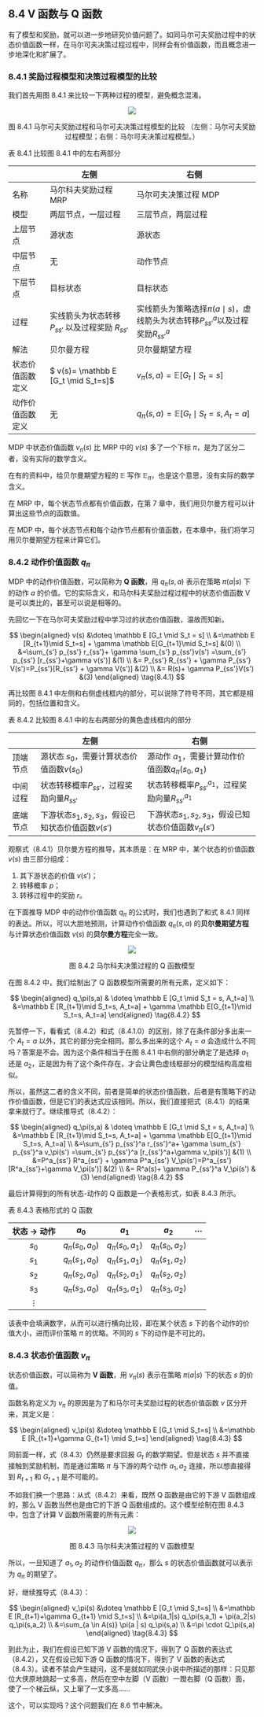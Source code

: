 ## 8.4 V 函数与 Q 函数

有了模型和奖励，就可以进一步地研究价值问题了。如同马尔可夫奖励过程中的状态价值函数一样，在马尔可夫决策过程过程中，同样会有价值函数，而且概念进一步地深化和扩展了。


### 8.4.1 奖励过程模型和决策过程模型的比较

我们首先用图 8.4.1 来比较一下两种过程的模型，避免概念混淆。

<center>
<img src="./img/mdp-3.png">

图 8.4.1 马尔可夫奖励过程和马尔可夫决策过程模型的比较
（左侧：马尔可夫奖励过程模型；右侧：马尔可夫决策过程模型。）
</center>

表 8.4.1 比较图 8.4.1 中的左右两部分

||左侧|右侧|
|-|-|-|
|名称|马尔科夫奖励过程 MRP|马尔可夫决策过程 MDP
|模型|两层节点，一层过程|三层节点，两层过程|
|上层节点|源状态|源状态|
|中层节点|无|动作节点|
|下层节点|目标状态|目标状态|
|过程|实线箭头为状态转移 $P_{ss'}$ 以及过程奖励 $R_{ss'}$|实线箭头为策略选择$\pi(a \mid s)$，虚线箭头为状态转移$P^a_{ss'}$以及过程奖励$R^a_{ss'}$|
|解法|贝尔曼方程|贝尔曼期望方程|
|状态价值函数定义| $ v(s)= \mathbb E [G_t \mid S_t=s]$ | $v_\pi(s,a)=\mathbb E[G_t \mid S_t=s]$|
|动作价值函数定义|无|$q_\pi(s,a)=\mathbb E[G_t \mid S_t=s,A_t=a]$|

MDP 中状态价值函数 $v_\pi(s)$ 比 MRP 中的 $v(s)$ 多了一个下标 $\pi$，是为了区分二者，没有实际的数学含义。

在有的资料中，给贝尔曼期望方程的 $\mathbb E$ 写作 $\mathbb E_\pi$，也是这个意思，没有实际的数学含义。

在 MRP 中，每个状态节点都有价值函数，在第 7 章中，我们用贝尔曼方程可以计算出这些节点的函数值。

在 MDP 中，每个状态节点和每个动作节点都有价值函数，在本章中，我们将学习用贝尔曼期望方程来计算它们。


### 8.4.2 动作价值函数 $q_\pi$

MDP 中的动作价值函数，可以简称为 **Q 函数**，用 $q_\pi(s,a)$ 表示在策略 $\pi(a|s)$ 下的动作 $a$ 的价值。它的实际含义，和马尔科夫奖励过程过程中的状态价值函数 V 是可以类比的，甚至可以说是相等的。

先回忆一下在马尔可夫奖励过程中学习过的状态价值函数，温故而知新。

$$
\begin{aligned}
v(s) &\doteq \mathbb E [G_t \mid S_t = s]
\\
&=\mathbb E [R_{t+1}\mid S_t=s] + \gamma \mathbb E[G_{t+1}\mid S_t=s] &(0)
\\
&=\sum_{s'} p_{ss'} r_{ss'}+ \gamma \sum_{s'} p_{ss'}v(s') =\sum_{s'} p_{ss'} [r_{ss'}+\gamma v(s')] &(1)
\\
&= P_{ss'} R_{ss'} + \gamma P_{ss'} V(s')=P_{ss'}[R_{ss'} + \gamma V(s')] &(2)
\\
&= R(s)+ \gamma P_{ss'}V(s') &(3)
\end{aligned}
\tag{8.4.1}
$$

再比较图 8.4.1 中左侧和右侧虚线框内的部分，可以说除了符号不同，其它都是相同的，包括位置和含义。

表 8.4.2 比较图 8.4.1 中的左右两部分的黄色虚线框内的部分

||左侧|右侧|
|-|-|-|
|顶端节点|源状态 $s_0$，需要计算状态价值函数$v(s_0)$|源动作 $a_1$，需要计算动作价值函数$q_{\pi}(s_0,a_1)$|
|中间过程|状态转移概率$P_{ss'}$，过程奖励向量$R_{ss'}$|状态转移概率$P_{ss'}^{a_1}$，过程奖励向量$R_{ss'}^{a_1}$|
|底端节点|下游状态$s_1,s_2,s_3$，假设已知状态价值函数$v(s')$|下游状态$s_1,s_2,s_3$，假设已知状态价值函数$v_{\pi}(s')$|

观察式（8.4.1）贝尔曼方程的推导，其本质是：在 MRP 中，某个状态的价值函数 $v(s)$ 由三部分组成：
1. 其下游状态的价值 $v(s')$；
2. 转移概率 $p$；
2. 转移过程中的奖励 $r$。

在下面推导 MDP 中的动作价值函数 $q_\pi$ 的公式时，我们也遇到了和式 8.4.1 同样的表达。所以，可以大胆地预测，计算动作价值函数 $q_\pi(s,a)$ 的**贝尔曼期望方程**与计算状态价值函数 $v(s)$ 的**贝尔曼方程**完全一致。

<center>
<img src="./img/mdp-Q.png">

图 8.4.2 马尔科夫决策过程的 Q 函数模型
</center>

在图 8.4.2 中，我们绘制出了 Q 函数模型所需要的所有元素，定义如下：

$$
\begin{aligned}
q_\pi(s,a) & \doteq \mathbb E [G_t \mid S_t = s, A_t=a]
\\
&=\mathbb E [R_{t+1}\mid S_t=s, A_t=a] + \gamma \mathbb E[G_{t+1}\mid S_t=s, A_t=a]
\end{aligned}
\tag{8.4.2}
$$

先暂停一下，看看式（8.4.2）和式（8.4.1.0）的区别，除了在条件部分多出来一个 $A_t=a$ 以外，其它的部分完全相同。那么多出来的这个 $A_t=a$ 会造成什么不同吗？答案是不会。因为这个条件相当于在图 8.4.1 中右侧的部分确定了是选择 $a_1$ 还是 $a_2$，正是因为有了这个条件存在，才会让黄色虚线框部分的模型结构高度相似。

所以，虽然这二者的含义不同，前者是简单的状态价值函数，后者是有策略下的动作价值函数，但是它们的表达式应该相同。所以，我们直接把式（8.4.1）的结果拿来就行了。继续推导式（8.4.2）：

$$
\begin{aligned}
q_\pi(s,a) & \doteq \mathbb E [G_t \mid S_t = s, A_t=a]
\\
&=\mathbb E [R_{t+1}\mid S_t=s, A_t=a] + \gamma \mathbb E[G_{t+1}\mid S_t=s, A_t=a]
\\
&=\sum_{s'} p_{ss'}^a r_{ss'}^a+ \gamma \sum_{s'} p_{ss'}^a v_\pi(s') =\sum_{s'} p_{ss'}^a [r_{ss'}^a+\gamma v_\pi(s')] &(1)
\\
&=P^a_{ss'} R^a_{ss'} + \gamma P^a_{ss'} V_\pi(s')=P^a_{ss'}[R^a_{ss'}+\gamma V_\pi(s')] &(2)
\\
&= R^a(s)+ \gamma P_{ss'}^a V_\pi(s')  &(3)
\end{aligned}
\tag{8.4.2}
$$






最后计算得到的所有状态-动作的 Q 函数是一个表格形式，如表 8.4.3 所示。

表 8.4.3 表格形式的 Q 函数

|状态 $\to$ 动作|$a_0$|$a_1$|$a_2$|$\cdots$|
|:-:|-|-|-|-|
|$s_0$|$q_\pi(s_0,a_0)$|$q_\pi(s_0,a_1)$|$q_\pi(s_0,a_2)$||
|$s_1$|$q_\pi(s_1,a_0)$|$q_\pi(s_1,a_1)$|$q_\pi(s_1,a_2)$||
|$s_2$|$q_\pi(s_2,a_0)$|$q_\pi(s_2,a_1)$|$q_\pi(s_2,a_2)$||
|$s_3$|$q_\pi(s_3,a_0)$|$q_\pi(s_3,a_1)$|$q_\pi(s_3,a_2)$||
|$\vdots$|||||

该表中会填满数字，从而可以进行横向比较，即在某个状态 $s$ 下的各个动作的价值大小，进而评价策略 $\pi$ 的优略。不同的 $s$ 下的动作是不可比的。


### 8.4.3 状态价值函数 $v_\pi$

状态价值函数，可以简称为 **V 函数**，用 $v_\pi(s)$ 表示在策略 $\pi(a|s)$ 下的状态 $s$ 的价值。


函数名称定义为 $v_\pi$ 的原因是为了和马尔可夫奖励过程的状态价值函数 $v$ 区分开来，其定义是：

$$
\begin{aligned}
v_\pi(s) &\doteq \mathbb E [G_t \mid S_t=s] 
\\
&=\mathbb E [R_{t+1}+\gamma G_{t+1} \mid S_t=s]
\end{aligned}
\tag{8.4.3}
$$

同前面一样，式（8.4.3）仍然是要求回报 $G_t$ 的数学期望。但是状态 $s$ 并不直接接触到奖励机制，而是通过策略 $\pi$ 与下游的两个动作 $a_1,a_2$ 连接，所以想直接得到 $R_{t+1}$ 和 $G_{t+1}$ 是不可能的。

不如我们换一个思路：从式（8.4.2）来看，既然 Q 函数是由它的下游 V 函数组成的，那么 V 函数当然也是由它的下游 Q 函数组成的。这个模型绘制在图 8.4.3 中，包含了计算 V 函数所需要的所有元素：

<center>
<img src="./img/mdp-V.png">

图 8.4.3 马尔科夫决策过程的 V 函数模型
</center>

所以，一旦知道了 $a_1,a_2$ 的动作价值函数 $q_\pi$，那么 $s$ 的状态价值函数就可以表示为 $q_\pi$ 的期望了。

好，继续推导式（8.4.3）：


$$
\begin{aligned}
v_\pi(s) &\doteq \mathbb E [G_t \mid S_t=s] 
\\
&=\mathbb E [R_{t+1}+\gamma G_{t+1} \mid S_t=s]
\\
&=\pi(a_1|s) q_\pi(s,a_1) + \pi(a_2|s) q_\pi(s,a_2)
\\
&=\sum_{a \in A(s)} \pi(a | s) q_\pi(s,a)
\\
&=\pi \cdot Q_\pi(s,a)
\end{aligned}
\tag{8.4.3}
$$

到此为止，我们在假设已知下游 V 函数的情况下，得到了 Q 函数的表达式（8.4.2），又在假设已知下游 Q 函数的情况下，得到了 V 函数的表达式（8.4.3）。读者不禁会产生疑问，这不是就如同武侠小说中所描述的那样：只见那位大侠原地跳起一丈多高，然后在空中左脚（V 函数）一蹬右脚（Q 函数）面，使了一个梯云纵，又上窜了一丈多高......

这个，可以实现吗？这个问题我们在 8.6 节中解决。

